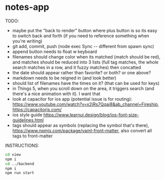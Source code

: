 # notes-app

TODO:
- maybe put the "back to render" button where plus button is so its easy to switch back and forth (if you need to reference something when you're writing)
- git add, commit, push (node exec Sync -- different from spawn sync)
- append button needs to float w keyboard
- filenames should change color when its matched (match should be red), and matches should be reduced into 3 lists (full tag matches, the whole search matches in a row, and it fuzzy matches) then concatted
- the date should appear rather than favorite? or both? or one above?
- markdown needs to be reigned in (and look better)
- should list of filenames have the times on it? (that can be used for keys)
- in Things 5, when you scroll down on the area, it triggers search (and there's a nice animation with it). I want that
- look at capacitor for ios app (potential issue is for routing): https://www.youtube.com/watch?v=x2jRs7Qqai8&ab_channel=Fireship, https://capacitorjs.com/
- ios style guide https://www.learnui.design/blog/ios-font-size-guidelines.html
- tags should appear as symbols (replacing the symbol that's there), https://www.npmjs.com/package/yaml-front-matter, also convert all tags to front-matter

INSTRUCTIONS:
```bash
cd view
npm i
cd ../backend
npm i
npm run start
```
